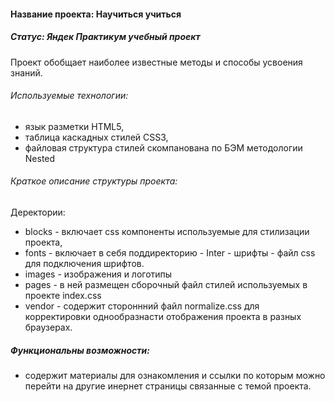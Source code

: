 #### Название проекта: Научиться учиться
##### Статус: Яндек Практикум  учебный проект
Проект обобщает наиболее известные методы и способы усвоения знаний.


###### Используемые технологии:
- язык разметки HTML5,
- таблица каскадных стилей CSS3,
- файловая структура стилей скомпанована по
  БЭМ методологии  Nested
###### Краткое описание структуры проекта:
  Деректории:
   - blocks - включает css компоненты используемые для стилизации проекта,
   - fonts - включает в себя поддиректорию
          - Inter - шрифты
          -  файл css для подключения шрифтов.
   - images - изображения и логотипы
   - pages - в ней  размещен сборочный файл стилей используемых в проекте index.css
  - vendor - содержит стороннний файл normalize.css для корректировки однообразнасти отображения проекта в разных браузерах.

##### Функциональны возможности:
  - содержит материалы для ознакомления  и ссылки по которым можно перейти на другие инернет страницы связанные с темой проекта.






